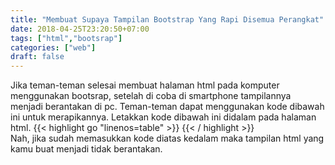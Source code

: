 ```yaml
---
title: "Membuat Supaya Tampilan Bootstrap Yang Rapi Disemua Perangkat"
date: 2018-04-25T23:20:50+07:00
tags: ["html","bootsrap"]
categories: ["web"]
draft: false
---
```


Jika teman-teman selesai membuat halaman html pada komputer menggunakan bootsrap, setelah di coba di smartphone tampilannya menjadi berantakan di pc. Teman-teman dapat menggunakan kode dibawah ini untuk merapikannya. Letakkan kode dibawah ini didalam <head> pada halaman html.
{{< highlight go "linenos=table" >}}
<meta name="viewport" content="width=device-width,initial-scale=1">
{{< / highlight >}}</br>
Nah, jika sudah memasukkan kode diatas kedalam <head> maka tampilan html yang kamu buat menjadi tidak berantakan.

